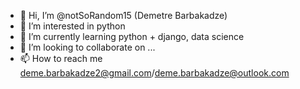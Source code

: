 - 👋 Hi, I’m @notSoRandom15 (Demetre Barbakadze)
- 👀 I’m interested in python
- 🌱 I’m currently learning python + django, data science
- 💞️ I’m looking to collaborate on ...
- 📫 How to reach me deme.barbakadze2@gmail.com/deme.barbakadze@outlook.com

<!---
notSoRandom15/notSoRandom15 is a ✨ special ✨ repository because its `README.md` (this file) appears on your GitHub profile.
You can click the Preview link to take a look at your changes.
--->
